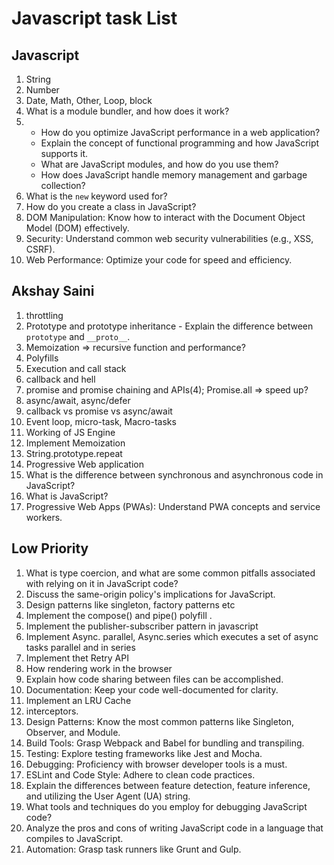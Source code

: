 # Javascript task List

## Javascript

1. String
2. Number
3. Date, Math, Other, Loop, block
4. What is a module bundler, and how does it work?
5. - How do you optimize JavaScript performance in a web application?
   - Explain the concept of functional programming and how JavaScript supports it.
   - What are JavaScript modules, and how do you use them?
   - How does JavaScript handle memory management and garbage collection?
6. What is the `new` keyword used for?
7. How do you create a class in JavaScript?
8. DOM Manipulation: Know how to interact with the Document Object Model (DOM) effectively.
9. Security: Understand common web security vulnerabilities (e.g., XSS, CSRF).
10. Web Performance: Optimize your code for speed and efficiency.

## Akshay Saini

1. throttling
2. Prototype and prototype inheritance - Explain the difference between `prototype` and `__proto__`.
3. Memoization => recursive function and performance?
4. Polyfills
5. Execution and call stack
6. callback and hell
7. promise and promise chaining and APIs(4); Promise.all => speed up?
8. async/await, async/defer
9. callback vs promise vs async/await
10. Event loop, micro-task, Macro-tasks
11. Working of JS Engine
12. Implement Memoization
13. String.prototype.repeat
14. Progressive Web application
15. What is the difference between synchronous and asynchronous code in JavaScript?
16. What is JavaScript?
17. Progressive Web Apps (PWAs): Understand PWA concepts and service workers.

## Low Priority

1.  What is type coercion, and what are some common pitfalls associated with relying on it in JavaScript code?
2.  Discuss the same-origin policy's implications for JavaScript.
3.  Design patterns like singleton, factory patterns etc
4.  Implement the compose() and pipe() polyfill .
5.  Implement the publisher-subscriber pattern in javascript
6.  Implement Async. parallel, Async.series which executes a set of async tasks parallel and in series
7.  Implement thet Retry API
8.  How rendering work in the browser
9.  Explain how code sharing between files can be accomplished.
10. Documentation: Keep your code well-documented for clarity.
11. Implement an LRU Cache
12. interceptors.
13. Design Patterns: Know the most common patterns like Singleton, Observer, and Module.
14. Build Tools: Grasp Webpack and Babel for bundling and transpiling.
15. Testing: Explore testing frameworks like Jest and Mocha.
16. Debugging: Proficiency with browser developer tools is a must.
17. ESLint and Code Style: Adhere to clean code practices.
18. Explain the differences between feature detection, feature inference, and utilizing the User Agent (UA) string.
19. What tools and techniques do you employ for debugging JavaScript code?
20. Analyze the pros and cons of writing JavaScript code in a language that compiles to JavaScript.
21. Automation: Grasp task runners like Grunt and Gulp.
